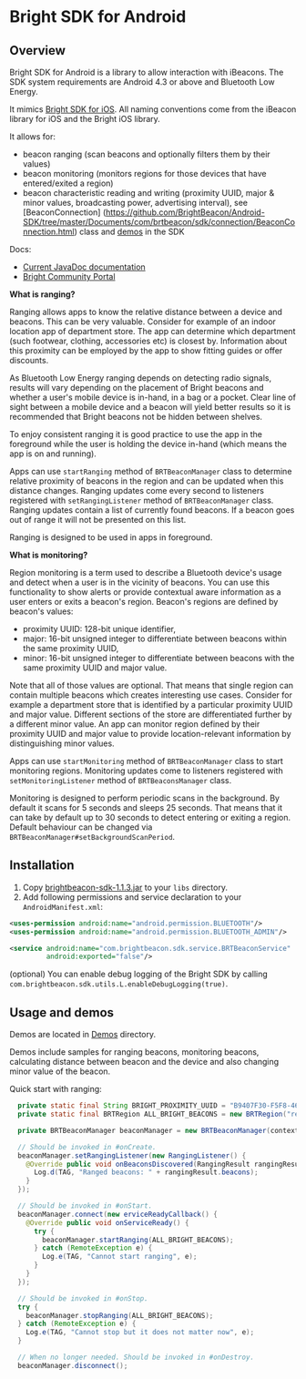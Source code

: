 # Bright SDK for Android #

## Overview ##

Bright SDK for Android is a library to allow interaction with iBeacons. The SDK system requirements are Android 4.3 or above and Bluetooth Low Energy.

It mimics [Bright SDK for iOS](https://github.com/BrightBeacon/iOS-SDK.git). All naming conventions come from the iBeacon library for iOS and the Bright iOS library.

It allows for:
- beacon ranging (scan beacons and optionally filters them by their values)
- beacon monitoring (monitors regions for those devices that have entered/exited a region)
- beacon characteristic reading and writing (proximity UUID, major & minor values, broadcasting power, advertising interval), see [BeaconConnection] (https://github.com/BrightBeacon/Android-SDK/tree/master/Documents/com/brtbeacon/sdk/connection/BeaconConnection.html) class and [demos](https://github.com/BrightBeacon/Android-SDK/tree/master/Examples) in the SDK

Docs: 
 - [Current JavaDoc documentation](http://brightbeacon.github.io/BrightBeacon_Android_SDK)
 - [Bright Community Portal](http://www.brtbeacon.com)

**What is ranging?**

Ranging allows apps to know the relative distance between a device and beacons. This can be very valuable. Consider for example of an indoor location app of department store. The app can determine which department (such footwear, clothing, accessories etc) is closest by. Information about this proximity can be employed by the app to show fitting guides or offer discounts.

As Bluetooth Low Energy ranging depends on detecting radio signals, results will vary depending on the placement of Bright beacons and whether a user's mobile device is in-hand, in a bag or a pocket. Clear line of sight between a mobile device and a beacon will yield better results so it is recommended that Bright beacons not be hidden between shelves.

To enjoy consistent ranging it is good practice to use the app in the foreground while the user is holding the device in-hand (which means the app is on and running).

Apps can use `startRanging` method of `BRTBeaconManager` class to determine relative proximity of beacons in the region and can be updated when this distance changes. Ranging updates come every second to listeners registered with `setRangingListener` method of `BRTBeaconManager` class. Ranging updates contain a list of currently found beacons. If a beacon goes out of range it will not be presented on this list.

Ranging is designed to be used in apps in foreground.

**What is monitoring?**

Region monitoring is a term used to describe a Bluetooth device's usage and  detect when a user is in the vicinity of beacons. You can use this functionality to show alerts or provide contextual aware information as a user enters or exits  a beacon's region. Beacon's regions are defined by beacon's values:

- proximity UUID: 128-bit unique identifier,
- major: 16-bit unsigned integer to differentiate between beacons within the same proximity UUID,
- minor: 16-bit unsigned integer to differentiate between beacons with the same proximity UUID and major value.

Note that all of those values are optional. That means that single region can contain multiple beacons which creates interesting use cases. Consider for example a department store that is identified by a particular proximity UUID and major value. Different sections of the store are differentiated further by a different minor value. An app can monitor region defined by their proximity UUID and major value to provide location-relevant information by distinguishing minor values.

Apps can use `startMonitoring` method of `BRTBeaconManager` class to start monitoring regions. Monitoring updates come to listeners registered with `setMonitoringListener` method of `BRTBeaconsManager` class.

Monitoring is designed to perform periodic scans in the background. By default it scans for 5 seconds and sleeps 25 seconds. That means that it can take by default up to 30 seconds to detect entering or exiting a region. Default behaviour can be changed via `BRTBeaconManager#setBackgroundScanPeriod`.

## Installation ##

1. Copy [brightbeacon-sdk-1.1.3.jar](https://github.com/BrightBeacon/BrightBeacon_Android_SDK/blob/master/BrightSDK/brightbeacon-sdk-1.1.3.jar) to your `libs` directory.
2. Add following permissions and service declaration to your `AndroidManifest.xml`:

```xml
<uses-permission android:name="android.permission.BLUETOOTH"/>
<uses-permission android:name="android.permission.BLUETOOTH_ADMIN"/>
```

```xml
<service android:name="com.brightbeacon.sdk.service.BRTBeaconService"
         android:exported="false"/>
```
(optional) You can enable debug logging of the Bright SDK by calling `com.brightbeacon.sdk.utils.L.enableDebugLogging(true)`.

## Usage and demos ##

Demos are located in [Demos](https://github.com/BrightBeacon/Android-SDK/tree/master/Examples) directory. 

Demos include samples for ranging beacons, monitoring beacons, calculating distance between beacon and the device and also changing minor value of the beacon.

Quick start with ranging:

```java
  private static final String BRIGHT_PROXIMITY_UUID = "B9407F30-F5F8-466E-AFF9-25556B57FE6D";
  private static final BRTRegion ALL_BRIGHT_BEACONS = new BRTRegion("regionId", BRIGHT_PROXIMITY_UUID, null, null);

  private BRTBeaconManager beaconManager = new BRTBeaconManager(context);

  // Should be invoked in #onCreate.
  beaconManager.setRangingListener(new RangingListener() {
    @Override public void onBeaconsDiscovered(RangingResult rangingResult) {
      Log.d(TAG, "Ranged beacons: " + rangingResult.beacons);
    }
  });

  // Should be invoked in #onStart.
  beaconManager.connect(new erviceReadyCallback() {
    @Override public void onServiceReady() {
      try {
        beaconManager.startRanging(ALL_BRIGHT_BEACONS);
      } catch (RemoteException e) {
        Log.e(TAG, "Cannot start ranging", e);
      }
    }
  });

  // Should be invoked in #onStop.
  try {
    beaconManager.stopRanging(ALL_BRIGHT_BEACONS);
  } catch (RemoteException e) {
    Log.e(TAG, "Cannot stop but it does not matter now", e);
  }

  // When no longer needed. Should be invoked in #onDestroy.
  beaconManager.disconnect();
```


